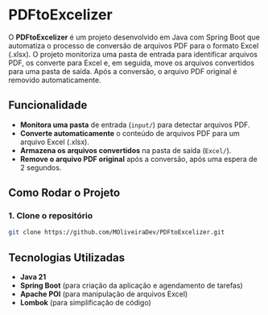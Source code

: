 # PDFtoExcelizer

O **PDFtoExcelizer** é um projeto desenvolvido em Java com Spring Boot que automatiza o processo de conversão de arquivos PDF para o formato Excel (.xlsx). O projeto monitoriza uma pasta de entrada para identificar arquivos PDF, os converte para Excel e, em seguida, move os arquivos convertidos para uma pasta de saída. Após a conversão, o arquivo PDF original é removido automaticamente.

## Funcionalidade

- **Monitora uma pasta** de entrada (`input/`) para detectar arquivos PDF.
- **Converte automaticamente** o conteúdo de arquivos PDF para um arquivo Excel (.xlsx).
- **Armazena os arquivos convertidos** na pasta de saída (`Excel/`).
- **Remove o arquivo PDF original** após a conversão, após uma espera de 2 segundos.

## Como Rodar o Projeto

### 1. Clone o repositório

```bash
git clone https://github.com/MOliveiraDev/PDFtoExcelizer.git

```
## Tecnologias Utilizadas

- **Java 21**
- **Spring Boot** (para criação da aplicação e agendamento de tarefas)
- **Apache POI** (para manipulação de arquivos Excel)
- **Lombok** (para simplificação de código)
